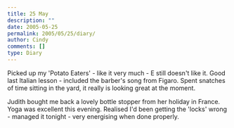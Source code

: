 ```yaml
---
title: 25 May
description: ""
date: 2005-05-25
permalink: 2005/05/25/diary/
author: Cindy
comments: []
type: Diary
---
```


Picked up my 'Potato Eaters' - like it very much - E still doesn't like it. Good last Italian lesson - included the barber's song from Figaro. Spent snatches of time sitting in the yard, it really is looking great at the moment.

Judith bought me back a lovely bottle stopper from her holiday in France. Yoga was excellent this evening. Realised I'd been getting the 'locks' wrong - managed it tonight - very energising when done properly.

